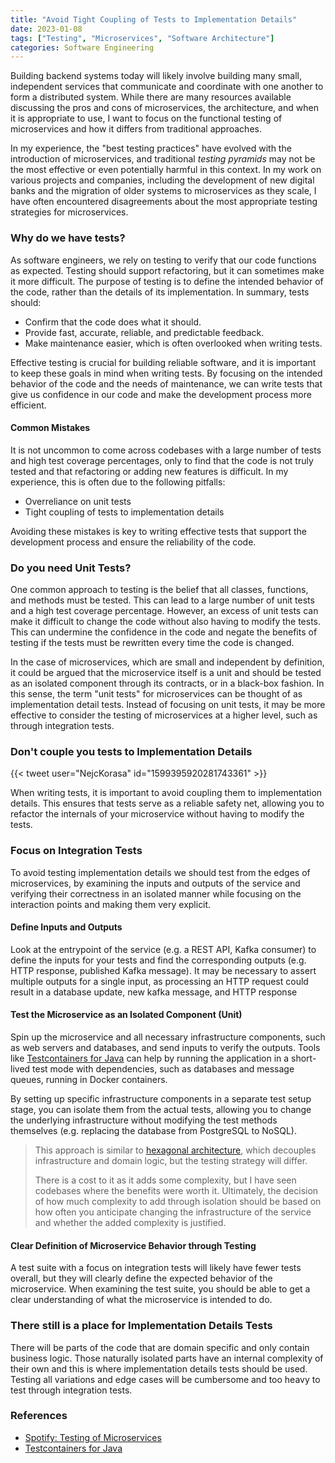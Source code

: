 ```yaml
---
title: "Avoid Tight Coupling of Tests to Implementation Details"
date: 2023-01-08
tags: ["Testing", "Microservices", "Software Architecture"]
categories: Software Engineering
---
```


Building backend systems today will likely involve building many small, independent services that communicate and coordinate with one another to form a distributed system. While there are many resources available discussing the pros and cons of microservices, the architecture, and when it is appropriate to use, I want to focus on the functional testing of microservices and how it differs from traditional approaches.

In my experience, the "best testing practices" have evolved with the introduction of microservices, and traditional _testing pyramids_ may not be the most effective or even potentially harmful in this context. In my work on various projects and companies, including the development of new digital banks and the migration of older systems to microservices as they scale, I have often encountered disagreements about the most appropriate testing strategies for microservices.

### Why do we have tests?

As software engineers, we rely on testing to verify that our code functions as expected. Testing should support refactoring, but it can sometimes make it more difficult. The purpose of testing is to define the intended behavior of the code, rather than the details of its implementation. In summary, tests should:

- Confirm that the code does what it should.
- Provide fast, accurate, reliable, and predictable feedback.
- Make maintenance easier, which is often overlooked when writing tests.

Effective testing is crucial for building reliable software, and it is important to keep these goals in mind when writing tests. By focusing on the intended behavior of the code and the needs of maintenance, we can write tests that give us confidence in our code and make the development process more efficient.


#### Common Mistakes 

It is not uncommon to come across codebases with a large number of tests and high test coverage percentages, only to find that the code is not truly tested and that refactoring or adding new features is difficult. In my experience, this is often due to the following pitfalls:

- Overreliance on unit tests
- Tight coupling of tests to implementation details

Avoiding these mistakes is key to writing effective tests that support the development process and ensure the reliability of the code.

### Do you need Unit Tests?

One common approach to testing is the belief that all classes, functions, and methods must be tested. This can lead to a large number of unit tests and a high test coverage percentage. However, an excess of unit tests can make it difficult to change the code without also having to modify the tests. This can undermine the confidence in the code and negate the benefits of testing if the tests must be rewritten every time the code is changed.

In the case of microservices, which are small and independent by definition, it could be argued that the microservice itself is a unit and should be tested as an isolated component through its contracts, or in a black-box fashion. In this sense, the term "unit tests" for microservices can be thought of as implementation detail tests. Instead of focusing on unit tests, it may be more effective to consider the testing of microservices at a higher level, such as through integration tests.

### Don't couple you tests to Implementation Details

{{< tweet user="NejcKorasa" id="1599395920281743361" >}}

When writing tests, it is important to avoid coupling them to implementation details. This ensures that tests serve as a reliable safety net, allowing you to refactor the internals of your microservice without having to modify the tests. 

### Focus on Integration Tests

To avoid testing implementation details we should test from the edges of microservices, by examining the inputs and outputs of the service and verifying their correctness in an isolated manner while focusing on the interaction points and making them very explicit. 

#### Define Inputs and Outputs

Look at the entrypoint of the service (e.g. a REST API, Kafka consumer) to define the inputs for your tests and find the corresponding outputs (e.g. HTTP response, published Kafka message). It may be necessary to assert multiple outputs for a single input, as processing an HTTP request could result in a database update, new kafka message, and HTTP response

#### Test the Microservice as an Isolated Component (Unit)

Spin up the microservice and all necessary infrastructure components, such as web servers and databases, and send inputs to verify the outputs. Tools like [Testcontainers for Java](https://www.testcontainers.org) can help by running the application in a short-lived test mode with dependencies, such as databases and message queues, running in Docker containers.

By setting up specific infrastructure components in a separate test setup stage, you can isolate them from the actual tests, allowing you to change the underlying infrastructure without modifying the test methods themselves (e.g. replacing the database from PostgreSQL to NoSQL).

> This approach is similar to [hexagonal architecture](https://en.wikipedia.org/wiki/Hexagonal_architecture_(software)), which decouples infrastructure and domain logic, but the testing strategy will differ.
> 
> There is a cost to it as it adds some complexity, but I have seen codebases where the benefits were worth it. Ultimately, the decision of how much complexity to add through isolation should be based on how often you anticipate changing the infrastructure of the service and whether the added complexity is justified.

#### Clear Definition of Microservice Behavior through Testing

A test suite with a focus on integration tests will likely have fewer tests overall, but they will clearly define the expected behavior of the microservice. When examining the test suite, you should be able to get a clear understanding of what the microservice is intended to do.

### There still is a place for Implementation Details Tests

There will be parts of the code that are domain specific and only contain business logic. Those naturally isolated parts have an internal complexity of their own and this is where implementation details tests should be used. Testing all variations and edge cases will be cumbersome and too heavy to test through integration tests. 


### References
- [Spotify: Testing of Microservices](https://engineering.atspotify.com/2018/01/testing-of-microservices/)
- [Testcontainers for Java](https://www.testcontainers.org)